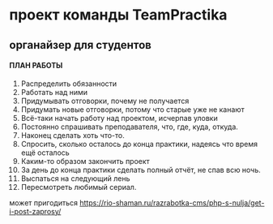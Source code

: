 # проект команды TeamPractika
## органайзер для студентов

#### ПЛАН РАБОТЫ

1. Распределить обязанности
2. Работать над ними
3. Придумывать отговорки, почему не получается
4. Придумать новые отговорки, потому что старые уже не канают
5. Всё-таки начать работу над проектом, исчерпав уловки
6. Постоянно спрашивать преподавателя, что, где, куда, откуда.
7. Наконец сделать хоть что-то.
8. Спросить, сколько осталось до конца практики, надеясь что время ещё осталось
9. Каким-то образом закончить проект
10. За день до конца практики сделать полный отчёт, не спав всю ночь.
11. Выспаться на следующий лень
12. Пересмотреть любимый сериал.

может пригодиться https://rio-shaman.ru/razrabotka-cms/php-s-nulja/get-i-post-zaprosy/
